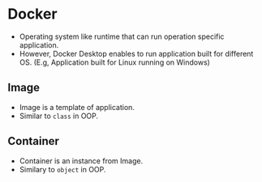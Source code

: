 # Docker
- Operating system like runtime that can run operation specific application.
- However, Docker Desktop enables to run application built for different OS. (E.g, Application built for Linux running on Windows)


## Image
- Image is a template of application.
- Similar to `class` in OOP.

## Container
- Container is an instance from Image.
- Similary to `object` in OOP.
